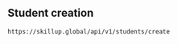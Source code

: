 ## Student creation

<BadgeStd label="POST" color="tip" /> `https://skillup.global/api/v1/students/create`
